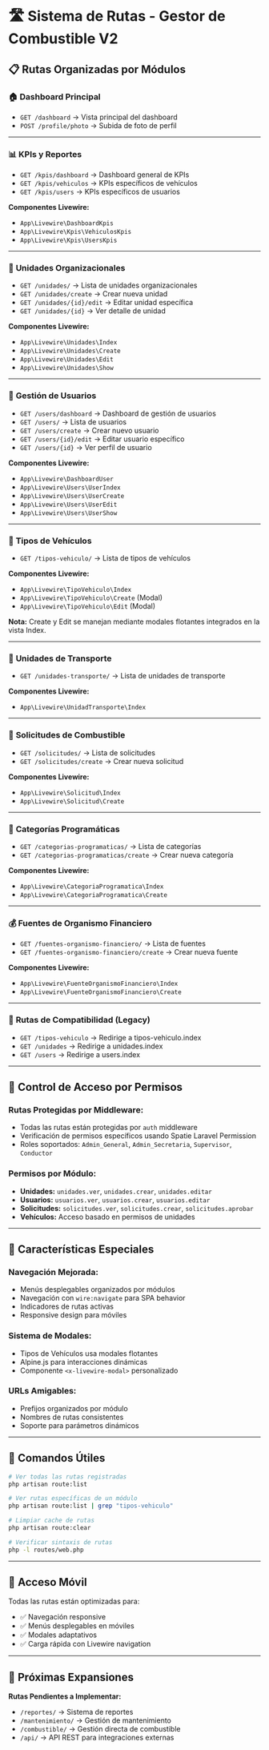 # 🛣️ Sistema de Rutas - Gestor de Combustible V2

## 📋 **Rutas Organizadas por Módulos**

### 🏠 **Dashboard Principal**
- `GET /dashboard` → Vista principal del dashboard
- `POST /profile/photo` → Subida de foto de perfil

---

### 📊 **KPIs y Reportes**
- `GET /kpis/dashboard` → Dashboard general de KPIs  
- `GET /kpis/vehiculos` → KPIs específicos de vehículos
- `GET /kpis/users` → KPIs específicos de usuarios

**Componentes Livewire:**
- `App\Livewire\DashboardKpis`
- `App\Livewire\Kpis\VehiculosKpis`
- `App\Livewire\Kpis\UsersKpis`

---

### 🏢 **Unidades Organizacionales**
- `GET /unidades/` → Lista de unidades organizacionales
- `GET /unidades/create` → Crear nueva unidad
- `GET /unidades/{id}/edit` → Editar unidad específica
- `GET /unidades/{id}` → Ver detalle de unidad

**Componentes Livewire:**
- `App\Livewire\Unidades\Index`
- `App\Livewire\Unidades\Create`
- `App\Livewire\Unidades\Edit`
- `App\Livewire\Unidades\Show`

---

### 👥 **Gestión de Usuarios**
- `GET /users/dashboard` → Dashboard de gestión de usuarios
- `GET /users/` → Lista de usuarios
- `GET /users/create` → Crear nuevo usuario
- `GET /users/{id}/edit` → Editar usuario específico
- `GET /users/{id}` → Ver perfil de usuario

**Componentes Livewire:**
- `App\Livewire\DashboardUser`
- `App\Livewire\Users\UserIndex`
- `App\Livewire\Users\UserCreate`
- `App\Livewire\Users\UserEdit`
- `App\Livewire\Users\UserShow`

---

### 🚗 **Tipos de Vehículos**
- `GET /tipos-vehiculo/` → Lista de tipos de vehículos

**Componentes Livewire:**
- `App\Livewire\TipoVehiculo\Index`
- `App\Livewire\TipoVehiculo\Create` (Modal)
- `App\Livewire\TipoVehiculo\Edit` (Modal)

**Nota:** Create y Edit se manejan mediante modales flotantes integrados en la vista Index.

---

### 🚚 **Unidades de Transporte**
- `GET /unidades-transporte/` → Lista de unidades de transporte

**Componentes Livewire:**
- `App\Livewire\UnidadTransporte\Index`

---

### 📝 **Solicitudes de Combustible**
- `GET /solicitudes/` → Lista de solicitudes
- `GET /solicitudes/create` → Crear nueva solicitud

**Componentes Livewire:**
- `App\Livewire\Solicitud\Index`
- `App\Livewire\Solicitud\Create`

---

### 📂 **Categorías Programáticas**
- `GET /categorias-programaticas/` → Lista de categorías
- `GET /categorias-programaticas/create` → Crear nueva categoría

**Componentes Livewire:**
- `App\Livewire\CategoriaProgramatica\Index`
- `App\Livewire\CategoriaProgramatica\Create`

---

### 💰 **Fuentes de Organismo Financiero**
- `GET /fuentes-organismo-financiero/` → Lista de fuentes
- `GET /fuentes-organismo-financiero/create` → Crear nueva fuente

**Componentes Livewire:**
- `App\Livewire\FuenteOrganismoFinanciero\Index`
- `App\Livewire\FuenteOrganismoFinanciero\Create`

---

### 🔄 **Rutas de Compatibilidad (Legacy)**
- `GET /tipos-vehiculo` → Redirige a tipos-vehiculo.index
- `GET /unidades` → Redirige a unidades.index  
- `GET /users` → Redirige a users.index

---

## 🔐 **Control de Acceso por Permisos**

### **Rutas Protegidas por Middleware:**
- Todas las rutas están protegidas por `auth` middleware
- Verificación de permisos específicos usando Spatie Laravel Permission
- Roles soportados: `Admin_General`, `Admin_Secretaria`, `Supervisor`, `Conductor`

### **Permisos por Módulo:**
- **Unidades:** `unidades.ver`, `unidades.crear`, `unidades.editar`
- **Usuarios:** `usuarios.ver`, `usuarios.crear`, `usuarios.editar`
- **Solicitudes:** `solicitudes.ver`, `solicitudes.crear`, `solicitudes.aprobar`
- **Vehículos:** Acceso basado en permisos de unidades

---

## 🎯 **Características Especiales**

### **Navegación Mejorada:**
- Menús desplegables organizados por módulos
- Navegación con `wire:navigate` para SPA behavior
- Indicadores de rutas activas
- Responsive design para móviles

### **Sistema de Modales:**
- Tipos de Vehículos usa modales flotantes
- Alpine.js para interacciones dinámicas
- Componente `<x-livewire-modal>` personalizado

### **URLs Amigables:**
- Prefijos organizados por módulo
- Nombres de rutas consistentes
- Soporte para parámetros dinámicos

---

## 🚀 **Comandos Útiles**

```bash
# Ver todas las rutas registradas
php artisan route:list

# Ver rutas específicas de un módulo
php artisan route:list | grep "tipos-vehiculo"

# Limpiar cache de rutas
php artisan route:clear

# Verificar sintaxis de rutas
php -l routes/web.php
```

---

## 📱 **Acceso Móvil**

Todas las rutas están optimizadas para:
- ✅ Navegación responsive
- ✅ Menús desplegables en móviles  
- ✅ Modales adaptativos
- ✅ Carga rápida con Livewire navigation

---

## 🔧 **Próximas Expansiones**

**Rutas Pendientes a Implementar:**
- `/reportes/` → Sistema de reportes
- `/mantenimiento/` → Gestión de mantenimiento
- `/combustible/` → Gestión directa de combustible
- `/api/` → API REST para integraciones externas